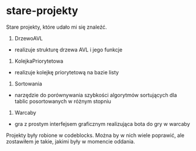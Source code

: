 # stare-projekty
Stare projekty, które udało mi się znaleźć.

1. DrzewoAVL
  - realizuje strukturę drzewa AVL i jego funkcje
1. KolejkaPriorytetowa
  - realizuje kolejkę priorytetową na bazie listy
1. Sortowania
  - narzędzie do porównywania szybkości algorytmów sortujących
  dla tablic posortowanych w różnym stopniu
1. Warcaby
  - gra z prostym interfejsem graficznym realizująca bota
  do gry w warcaby

Projekty były robione w codeblocks.
Można by w nich wiele poprawić, ale zostawiłem je takie,
jakimi były w momencie oddania.
